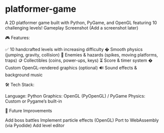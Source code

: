 # platformer-game
A 2D platformer game built with Python, PyGame, and OpenGL featuring 10 challenging levels!
Gameplay Screenshot (Add a screenshot later)

🎮 Features:

✅ 10 handcrafted levels with increasing difficulty
� Smooth physics (jumping, gravity, collision)
👾 Enemies & hazards (spikes, moving platforms, traps)
🪙 Collectibles (coins, power-ups, keys)
⏳ Score & timer system
� Custom OpenGL-rendered graphics (optional)
🔊 Sound effects & background music

🛠️ Tech Stack:

Language: Python 
Graphics: OpenGL (PyOpenGL) / PyGame
Physics: Custom or Pygame’s built-in

🚀 Future Improvements

Add boss battles
Implement particle effects (OpenGL)
Port to WebAssembly (via Pyodide)
Add level editor
